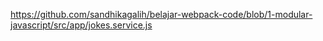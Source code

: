 https://github.com/sandhikagalih/belajar-webpack-code/blob/1-modular-javascript/src/app/jokes.service.js
